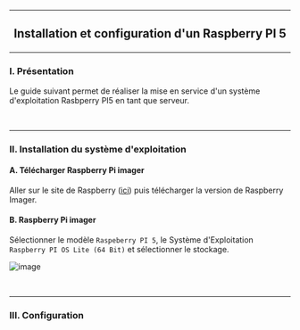 ------------------------------------------------------------------------------------------------------------------------------------------------------------------------------------------
## <p align='center'> Installation et configuration d'un Raspberry PI 5</p>

------------------------------------------------------------------------------------------------------------------------------------------------------------------------------------------
### I. Présentation
Le guide suivant permet de réaliser la mise en service d'un système d'exploitation Rasbperry PI5 en tant que serveur.

<br />

------------------------------------------------------------------------------------------------------------------------------------------------------------------------------------------
### II. Installation du système d'exploitation
#### A. Télécharger Raspberry Pi imager
Aller sur le site de Raspberry ([ici](https://www.raspberrypi.com/software/)) puis télécharger la version de Raspberry Imager.

#### B. Raspberry Pi imager
Sélectionner le modèle `Raspeberry PI 5`, le Système d'Exploitation `Raspberry PI OS Lite (64 Bit)` et sélectionner le stockage.

![image](https://github.com/user-attachments/assets/2038da19-2744-4359-abc3-f29c5c1aeed5)



<br />

------------------------------------------------------------------------------------------------------------------------------------------------------------------------------------------
### III. Configuration


